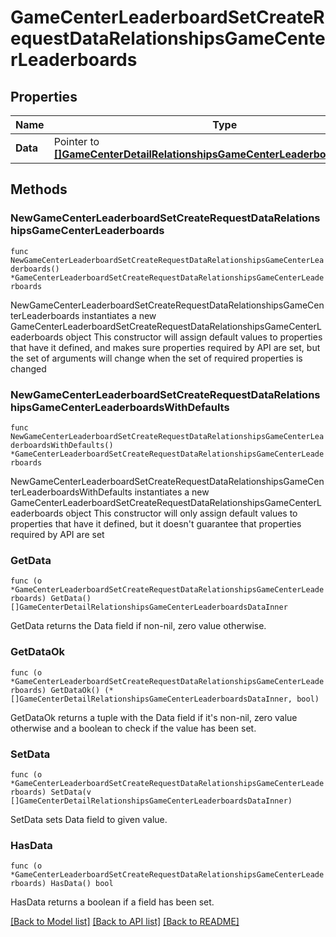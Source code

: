 # GameCenterLeaderboardSetCreateRequestDataRelationshipsGameCenterLeaderboards

## Properties

Name | Type | Description | Notes
------------ | ------------- | ------------- | -------------
**Data** | Pointer to [**[]GameCenterDetailRelationshipsGameCenterLeaderboardsDataInner**](GameCenterDetailRelationshipsGameCenterLeaderboardsDataInner.md) |  | [optional] 

## Methods

### NewGameCenterLeaderboardSetCreateRequestDataRelationshipsGameCenterLeaderboards

`func NewGameCenterLeaderboardSetCreateRequestDataRelationshipsGameCenterLeaderboards() *GameCenterLeaderboardSetCreateRequestDataRelationshipsGameCenterLeaderboards`

NewGameCenterLeaderboardSetCreateRequestDataRelationshipsGameCenterLeaderboards instantiates a new GameCenterLeaderboardSetCreateRequestDataRelationshipsGameCenterLeaderboards object
This constructor will assign default values to properties that have it defined,
and makes sure properties required by API are set, but the set of arguments
will change when the set of required properties is changed

### NewGameCenterLeaderboardSetCreateRequestDataRelationshipsGameCenterLeaderboardsWithDefaults

`func NewGameCenterLeaderboardSetCreateRequestDataRelationshipsGameCenterLeaderboardsWithDefaults() *GameCenterLeaderboardSetCreateRequestDataRelationshipsGameCenterLeaderboards`

NewGameCenterLeaderboardSetCreateRequestDataRelationshipsGameCenterLeaderboardsWithDefaults instantiates a new GameCenterLeaderboardSetCreateRequestDataRelationshipsGameCenterLeaderboards object
This constructor will only assign default values to properties that have it defined,
but it doesn't guarantee that properties required by API are set

### GetData

`func (o *GameCenterLeaderboardSetCreateRequestDataRelationshipsGameCenterLeaderboards) GetData() []GameCenterDetailRelationshipsGameCenterLeaderboardsDataInner`

GetData returns the Data field if non-nil, zero value otherwise.

### GetDataOk

`func (o *GameCenterLeaderboardSetCreateRequestDataRelationshipsGameCenterLeaderboards) GetDataOk() (*[]GameCenterDetailRelationshipsGameCenterLeaderboardsDataInner, bool)`

GetDataOk returns a tuple with the Data field if it's non-nil, zero value otherwise
and a boolean to check if the value has been set.

### SetData

`func (o *GameCenterLeaderboardSetCreateRequestDataRelationshipsGameCenterLeaderboards) SetData(v []GameCenterDetailRelationshipsGameCenterLeaderboardsDataInner)`

SetData sets Data field to given value.

### HasData

`func (o *GameCenterLeaderboardSetCreateRequestDataRelationshipsGameCenterLeaderboards) HasData() bool`

HasData returns a boolean if a field has been set.


[[Back to Model list]](../README.md#documentation-for-models) [[Back to API list]](../README.md#documentation-for-api-endpoints) [[Back to README]](../README.md)


